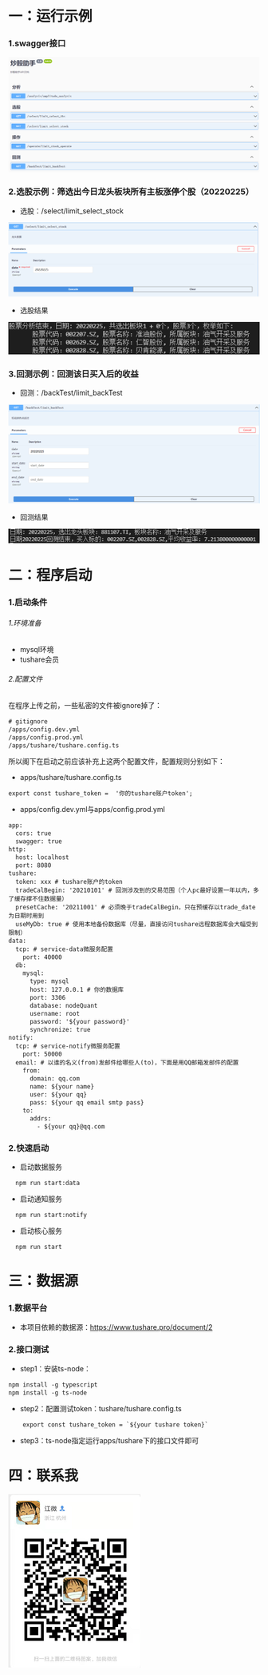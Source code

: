 # 一：运行示例
### 1.swagger接口

![1646562682076](https://github.com/iamjwe/shares-help/blob/master/assets/1646562682076.png)

### 2.选股示例：筛选出今日龙头板块所有主板涨停个股（20220225）

- 选股：/select/limit_select_stock

![1646563325259](https://github.com/iamjwe/shares-help/blob/master/assets/1646563325259.png)

- 选股结果

![1646562966648](https://github.com/iamjwe/shares-help/blob/master/assets/1646562966648.png)

### 3.回测示例：回测该日买入后的收益

- 回测：/backTest/limit_backTest

![1646563359725](https://github.com/iamjwe/shares-help/blob/master/assets/1646563359725.png)

- 回测结果

![1646563086987](https://github.com/iamjwe/shares-help/blob/master/assets/1646563086987.png)

# 二：程序启动
### 1.启动条件
###### 1.环境准备
- mysql环境
- tushare会员

###### 2.配置文件
在程序上传之前，一些私密的文件被ignore掉了：
```
# gitignore
/apps/config.dev.yml
/apps/config.prod.yml
/apps/tushare/tushare.config.ts
```
所以阁下在启动之前应该补充上这两个配置文件，配置规则分别如下：
- apps/tushare/tushare.config.ts
``` 
export const tushare_token =  '你的tushare账户token';
```
- apps/config.dev.yml与apps/config.prod.yml
```
app:
  cors: true
  swagger: true
http:
  host: localhost
  port: 8080
tushare:
  token: xxx # tushare账户的token
  tradeCalBegin: '20210101' # 回测涉及到的交易范围（个人pc最好设置一年以内，多了缓存撑不住数据量）
  presetCache: '20211001' # 必须晚于tradeCalBegin，只在预缓存以trade_date为日期时用到
  useMyDb: true # 使用本地备份数据库（尽量，直接访问tushare远程数据库会大幅受到限制）
data:
  tcp: # service-data微服务配置
    port: 40000
  db:
    mysql:
      type: mysql
      host: 127.0.0.1 # 你的数据库
      port: 3306
      database: nodeQuant
      username: root
      password: '${your password}'
      synchronize: true
notify:
  tcp: # service-notify微服务配置
    port: 50000
  email: # 以谁的名义(from)发邮件给哪些人(to)，下面是用QQ邮箱发邮件的配置
    from:
      domain: qq.com
      name: ${your name}
      user: ${your qq}
      pass: ${your qq email smtp pass}
    to:
      addrs:
        - ${your qq}@qq.com
```
### 2.快速启动
- 启动数据服务
```
  npm run start:data
```
- 启动通知服务
```
  npm run start:notify
```
- 启动核心服务
```
  npm run start
```

# 三：数据源
###  1.数据平台
- 本项目依赖的数据源：https://www.tushare.pro/document/2

### 2.接口测试
- step1：安装ts-node：
``` 
npm install -g typescript
npm install -g ts-node
```
- step2：配置测试token：tushare/tushare.config.ts
```
    export const tushare_token = `${your tushare token}`
```
- step3：ts-node指定运行apps/tushare下的接口文件即可

# 四：联系我

![](https://github.com/iamjwe/shares-help/blob/master/assets/1646561916977.png)

